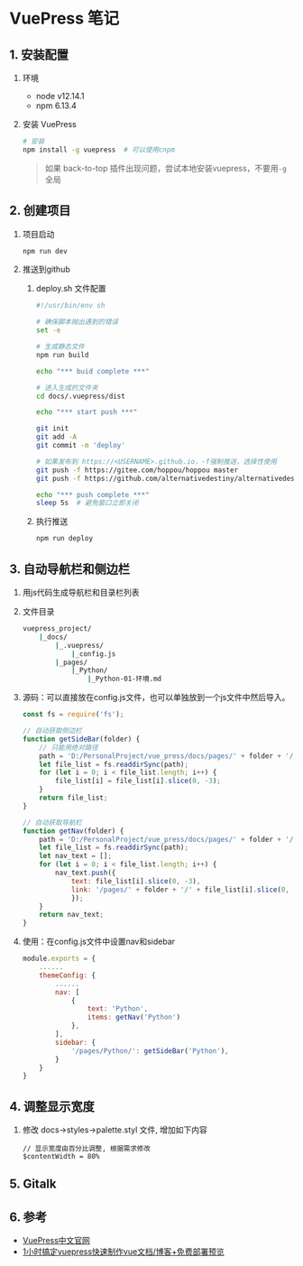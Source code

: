 # VuePress 笔记

## 1. 安装配置

1. 环境
   - node v12.14.1
   - npm 6.13.4

2. 安装 VuePress

    ```bash
    # 安装
    npm install -g vuepress  # 可以使用cnpm
    ```

    > 如果 back-to-top 插件出现问题，尝试本地安装vuepress，不要用`-g`全局

## 2. 创建项目

1. 项目启动

    ```bash
    npm run dev
    ```

2. 推送到github
   1. deploy.sh 文件配置

        ```bash
        #!/usr/bin/env sh

        # 确保脚本抛出遇到的错误
        set -e

        # 生成静态文件
        npm run build

        echo "*** buid complete ***"

        # 进入生成的文件夹
        cd docs/.vuepress/dist

        echo "*** start push ***"

        git init
        git add -A
        git commit -m 'deploy'

        # 如果发布到 https://<USERNAME>.github.io，-f强制推送，选择性使用
        git push -f https://gitee.com/hoppou/hoppou master
        git push -f https://github.com/alternativedestiny/alternativedestiny.github.io master

        echo "*** push complete ***"
        sleep 5s  # 避免窗口立即关闭

        ```

   2. 执行推送

        ```bash
        npm run deploy
        ```

## 3. 自动导航栏和侧边栏

1. 用js代码生成导航栏和目录栏列表
2. 文件目录

    ```bash
    vuepress_project/
        |_docs/
            |_.vuepress/
                |_config.js
            |_pages/
                |_Python/
                    |_Python-01-环境.md
    ```

3. 源码：可以直接放在config.js文件，也可以单独放到一个js文件中然后导入。

    ```js
    const fs = require('fs');

    // 自动获取侧边栏
    function getSideBar(folder) {
        // 只能用绝对路径
        path = 'D:/PersonalProject/vue_press/docs/pages/' + folder + '/';
        let file_list = fs.readdirSync(path);
        for (let i = 0; i < file_list.length; i++) {
            file_list[i] = file_list[i].slice(0, -3);
        }
        return file_list;
    }

    // 自动获取导航栏
    function getNav(folder) {
        path = 'D:/PersonalProject/vue_press/docs/pages/' + folder + '/';
        let file_list = fs.readdirSync(path);
        let nav_text = [];
        for (let i = 0; i < file_list.length; i++) {
            nav_text.push({
                text: file_list[i].slice(0, -3),
                link: '/pages/' + folder + '/' + file_list[i].slice(0, -3)
                });
        }
        return nav_text;
    }
    ```

4. 使用：在config.js文件中设置nav和sidebar

    ```js
    module.exports = {
        ......
        themeConfig: {
            ......
            nav: [
                {
                    text: 'Python',
                    items: getNav('Python')
                },
            ],
            sidebar: {
                '/pages/Python/': getSideBar('Python'),
            }
        }
    }

    ```

## 4. 调整显示宽度

1. 修改 docs->styles->palette.styl 文件, 增加如下内容

    ```stylus
    // 显示宽度由百分比调整, 根据需求修改
    $contentWidth = 80%
    ```

## 5. Gitalk

## 6. 参考

- [VuePress中文官网](https://vuepress.vuejs.org/zh/)
- [1小时搞定vuepress快速制作vue文档/博客+免费部署预览](https://juejin.im/post/5dce1e0e5188254eda3936c5#heading-9)
